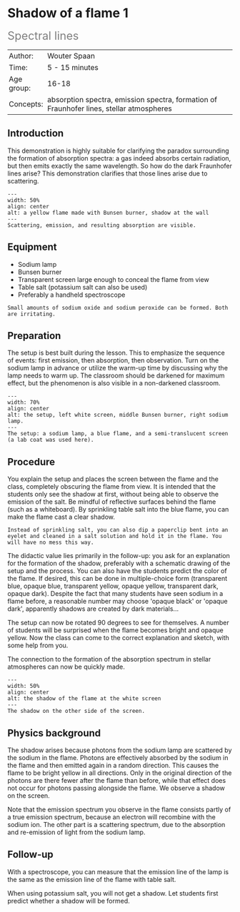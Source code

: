 # Shadow of a flame 1
<span style="font-size: 25px; color: gray;">Spectral lines</span>

<table style="width: 100%; border-collapse: collapse; border: none;">
    <tr style="background-color: var(--background-color);">  
        <td style="text-align: left; padding: 3px; border: none; color: var(--text-color)">Author:</td>
        <td style="text-align: left; padding: 3px; border: none; color: var(--text-color)">Wouter Spaan</td>
    </tr>
    <tr style="background-color: var(--background-color);"> 
        <td style="text-align: left; padding: 3px; border: none; color: var(--text-color)">Time:</td>
        <td style="text-align: left; padding: 3px; border: none; color: var(--text-color)">5 - 15 minutes</td>
    </tr>
    <tr style="background-color: var(--background-color);"> 
        <td style="text-align: left; padding: 3px; border: none; color: var(--text-color)">Age group:</td>
        <td style="text-align: left; padding: 3px; border: none; color: var(--text-color)">16-18</td>
    </tr>
    <tr style="background-color: var(--background-color);"> 
        <td style="text-align: left; padding: 3px; border: none; color: var(--text-color)">Concepts:</td>
        <td style="text-align: left; padding: 3px; border: none; color: var(--text-color)">absorption spectra, emission spectra, formation of Fraunhofer lines, stellar atmospheres</td>
    </tr>
</table>

## Introduction
This demonstration is highly suitable for clarifying the paradox surrounding the formation of absorption spectra: a gas indeed absorbs certain radiation, but then emits exactly the same wavelength. So how do the dark Fraunhofer lines arise? This demonstration clarifies that those lines arise due to scattering.

```{figure} demo33_figure1.jpg
---
width: 50%
align: center
alt: a yellow flame made with Bunsen burner, shadow at the wall
---
Scattering, emission, and resulting absorption are visible.
```

## Equipment
* Sodium lamp
* Bunsen burner
* Transparent screen large enough to conceal the flame from view
* Table salt (potassium salt can also be used)
* Preferably a handheld spectroscope

```{warning}
Small amounts of sodium oxide and sodium peroxide can be formed. Both are irritating.
```

## Preparation
The setup is best built during the lesson. This to emphasize the sequence of events: first emission, then absorption, then observation. Turn on the sodium lamp in advance or utilize the warm-up time by discussing why the lamp needs to warm up. The classroom should be darkened for maximum effect, but the phenomenon is also visible in a non-darkened classroom.

```{figure} demo33_figure2.jpg
---
width: 70%
align: center
alt: the setup, left white screen, middle Bunsen burner, right sodium lamp.
---
The setup: a sodium lamp, a blue flame, and a semi-translucent screen (a lab coat was used here).
```

## Procedure
You explain the setup and places the screen between the flame and the class, completely obscuring the flame from view. It is intended that the students only see the shadow at first, without being able to observe the emission of the salt. Be mindful of reflective surfaces behind the flame (such as a whiteboard). By sprinkling table salt into the blue flame, you can make the flame cast a clear shadow.

```{tip}
Instead of sprinkling salt, you can also dip a paperclip bent into an eyelet and cleaned in a salt solution and hold it in the flame. You will have no mess this way.
```

The didactic value lies primarily in the follow-up: you ask for an explanation for the formation of the shadow, preferably with a schematic drawing of the setup and the process. You can also have the students predict the color of the flame. If desired, this can be done in multiple-choice form (transparent blue, opaque blue, transparent yellow, opaque yellow, transparent dark, opaque dark). Despite the fact that many students have seen sodium in a flame before, a reasonable number may choose 'opaque black' or 'opaque dark', apparently shadows are created by dark materials...

The setup can now be rotated 90 degrees to see for themselves. A number of students will be surprised when the flame becomes bright and opaque yellow. Now the class can come to the correct explanation and sketch, with some help from you.

The connection to the formation of the absorption spectrum in stellar atmospheres can now be quickly made.

```{figure} demo33_figure3.jpg
---
width: 50%
align: center
alt: the shadow of the flame at the white screen
---
The shadow on the other side of the screen.
```

## Physics background
The shadow arises because photons from the sodium lamp are scattered by the sodium in the flame. Photons are effectively absorbed by the sodium in the flame and then emitted again in a random direction. This causes the flame to be bright yellow in all directions. Only in the original direction of the photons are there fewer after the flame than before, while that effect does not occur for photons passing alongside the flame. We observe a shadow on the screen.

Note that the emission spectrum you observe in the flame consists partly of a true emission spectrum, because an electron will recombine with the sodium ion. The other part is a scattering spectrum, due to the absorption and re-emission of light from the sodium lamp.

## Follow-up
With a spectroscope, you can measure that the emission line of the lamp is the same as the emission line of the flame with table salt.

When using potassium salt, you will not get a shadow. Let students first predict whether a shadow will be formed.
